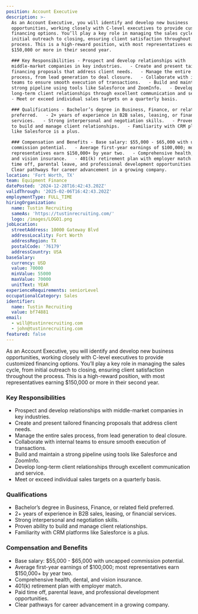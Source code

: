 ```yaml
---
position: Account Executive
description: >-
  As an Account Executive, you will identify and develop new business
  opportunities, working closely with C-level executives to provide customized
  financing options. You’ll play a key role in managing the sales cycle, from
  initial outreach to closing, ensuring client satisfaction throughout the
  process. This is a high-reward position, with most representatives earning
  $150,000 or more in their second year.  

  ### Key Responsibilities - Prospect and develop relationships with
  middle-market companies in key industries.   - Create and present tailored
  financing proposals that address client needs.   - Manage the entire sales
  process, from lead generation to deal closure.   - Collaborate with internal
  teams to ensure smooth execution of transactions.   - Build and maintain a
  strong pipeline using tools like Salesforce and ZoomInfo.   - Develop
  long-term client relationships through excellent communication and service.  
  - Meet or exceed individual sales targets on a quarterly basis.  

  ### Qualifications - Bachelor’s degree in Business, Finance, or related field
  preferred.   - 2+ years of experience in B2B sales, leasing, or financial
  services.   - Strong interpersonal and negotiation skills.   - Proven ability
  to build and manage client relationships.   - Familiarity with CRM platforms
  like Salesforce is a plus.  

  ### Compensation and Benefits - Base salary: $55,000 - $65,000 with uncapped
  commission potential.   - Average first-year earnings of $100,000; most
  representatives earn $150,000+ by year two.   - Comprehensive health, dental,
  and vision insurance.   - 401(k) retirement plan with employer match.   - Paid
  time off, parental leave, and professional development opportunities.   -
  Clear pathways for career advancement in a growing company.
location: 'Fort Worth, TX'
team: Equipment Finance
datePosted: '2024-12-28T16:42:43.202Z'
validThrough: '2025-02-06T16:42:43.202Z'
employmentType: FULL_TIME
hiringOrganization:
  name: Tustin Recruiting
  sameAs: 'https://tustinrecruiting.com/'
  logo: /images/LOGO1.png
jobLocation:
  streetAddress: 10000 Gateway Blvd
  addressLocality: Fort Worth
  addressRegion: TX
  postalCode: '76179'
  addressCountry: USA
baseSalary:
  currency: USD
  value: 70000
  minValue: 55000
  maxValue: 70000
  unitText: YEAR
experienceRequirements: seniorLevel
occupationalCategory: Sales
identifier:
  name: Tustin Recruiting
  value: bf74881
email:
  - will@tustinrecruiting.com
  - john@tustinrecruiting.com
featured: false
---
```


As an Account Executive, you will identify and develop new business opportunities, working closely with C-level executives to provide customized financing options. You’ll play a key role in managing the sales cycle, from initial outreach to closing, ensuring client satisfaction throughout the process. This is a high-reward position, with most representatives earning $150,000 or more in their second year.  

### Key Responsibilities
- Prospect and develop relationships with middle-market companies in key industries.  
- Create and present tailored financing proposals that address client needs.  
- Manage the entire sales process, from lead generation to deal closure.  
- Collaborate with internal teams to ensure smooth execution of transactions.  
- Build and maintain a strong pipeline using tools like Salesforce and ZoomInfo.  
- Develop long-term client relationships through excellent communication and service.  
- Meet or exceed individual sales targets on a quarterly basis.  

### Qualifications
- Bachelor’s degree in Business, Finance, or related field preferred.  
- 2+ years of experience in B2B sales, leasing, or financial services.  
- Strong interpersonal and negotiation skills.  
- Proven ability to build and manage client relationships.  
- Familiarity with CRM platforms like Salesforce is a plus.  

### Compensation and Benefits
- Base salary: $55,000 - $65,000 with uncapped commission potential.  
- Average first-year earnings of $100,000; most representatives earn $150,000+ by year two.  
- Comprehensive health, dental, and vision insurance.  
- 401(k) retirement plan with employer match.  
- Paid time off, parental leave, and professional development opportunities.  
- Clear pathways for career advancement in a growing company.  
